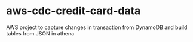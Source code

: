 # aws-cdc-credit-card-data
AWS project to capture changes in transaction from DynamoDB and build tables from JSON in athena
